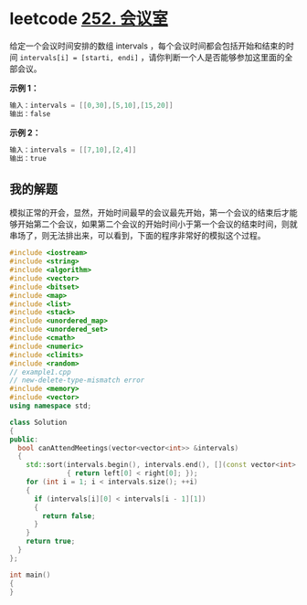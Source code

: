 # leetcode [252. 会议室](https://leetcode.cn/problems/meeting-rooms/)

给定一个会议时间安排的数组 intervals ，每个会议时间都会包括开始和结束的时间 `intervals[i] = [starti, endi]` ，请你判断一个人是否能够参加这里面的全部会议。

**示例 1：**

```c++
输入：intervals = [[0,30],[5,10],[15,20]]
输出：false
```

**示例 2：**

```c++
输入：intervals = [[7,10],[2,4]]
输出：true
```



## 我的解题

模拟正常的开会，显然，开始时间最早的会议最先开始，第一个会议的结束后才能够开始第二个会议，如果第二个会议的开始时间小于第一个会议的结束时间，则就串场了，则无法排出来，可以看到，下面的程序非常好的模拟这个过程。

```c++
#include <iostream>
#include <string>
#include <algorithm>
#include <vector>
#include <bitset>
#include <map>
#include <list>
#include <stack>
#include <unordered_map>
#include <unordered_set>
#include <cmath>
#include <numeric>
#include <climits>
#include <random>
// example1.cpp
// new-delete-type-mismatch error
#include <memory>
#include <vector>
using namespace std;

class Solution
{
public:
  bool canAttendMeetings(vector<vector<int>> &intervals)
  {
    std::sort(intervals.begin(), intervals.end(), [](const vector<int> &left, const vector<int> &right) -> bool
              { return left[0] < right[0]; });
    for (int i = 1; i < intervals.size(); ++i)
    {
      if (intervals[i][0] < intervals[i - 1][1])
      {
        return false;
      }
    }
    return true;
  }
};

int main()
{
}
```

